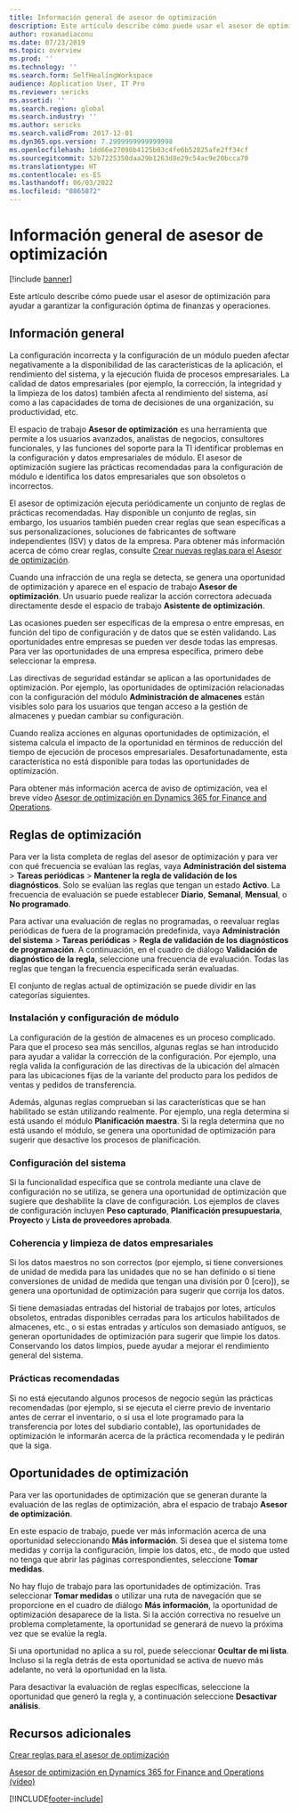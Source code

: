 ```yaml
---
title: Información general de asesor de optimización
description: Este artículo describe cómo puede usar el asesor de optimización para ayudar a garantizar la configuración óptima de finanzas y operaciones.
author: roxanadiaconu
ms.date: 07/23/2019
ms.topic: overview
ms.prod: ''
ms.technology: ''
ms.search.form: SelfHealingWorkspace
audience: Application User, IT Pro
ms.reviewer: sericks
ms.assetid: ''
ms.search.region: global
ms.search.industry: ''
ms.author: sericks
ms.search.validFrom: 2017-12-01
ms.dyn365.ops.version: 7.2999999999999998
ms.openlocfilehash: 1dd66e27098b4125b03c4fe6b52825afe2ff34cf
ms.sourcegitcommit: 52b7225350daa29b1263d8e29c54ac9e20bcca70
ms.translationtype: HT
ms.contentlocale: es-ES
ms.lasthandoff: 06/03/2022
ms.locfileid: "8865872"
---
```

# <a name="optimization-advisor-overview"></a>Información general de asesor de optimización

[!include [banner](../includes/banner.md)]

Este artículo describe cómo puede usar el asesor de optimización para ayudar a garantizar la configuración óptima de finanzas y operaciones.

## <a name="overview"></a>Información general

La configuración incorrecta y la configuración de un módulo pueden afectar negativamente a la disponibilidad de las características de la aplicación, el rendimiento del sistema, y la ejecución fluida de procesos empresariales. La calidad de datos empresariales (por ejemplo, la corrección, la integridad y la limpieza de los datos) también afecta al rendimiento del sistema, así como a las capacidades de toma de decisiones de una organización, su productividad, etc.

El espacio de trabajo **Asesor de optimización** es una herramienta que permite a los usuarios avanzados, analistas de negocios, consultores funcionales, y las funciones del soporte para la TI identificar problemas en la configuración y datos empresariales de módulo. El asesor de optimización sugiere las prácticas recomendadas para la configuración de módulo e identifica los datos empresariales que son obsoletos o incorrectos.

El asesor de optimización ejecuta periódicamente un conjunto de reglas de prácticas recomendadas. Hay disponible un conjunto de reglas, sin embargo, los usuarios también pueden crear reglas que sean específicas a sus personalizaciones, soluciones de fabricantes de software independientes (ISV) y datos de la empresa. Para obtener más información acerca de cómo crear reglas, consulte [Crear nuevas reglas para el Asesor de optimización](./create-rules-optimization-advisor.md).

Cuando una infracción de una regla se detecta, se genera una oportunidad de optimización y aparece en el espacio de trabajo **Asesor de optimización**. Un usuario puede realizar la acción correctora adecuada directamente desde el espacio de trabajo **Asistente de optimización**.

Las ocasiones pueden ser específicas de la empresa o entre empresas, en función del tipo de configuración y de datos que se estén validando. Las oportunidades entre empresas se pueden ver desde todas las empresas. Para ver las oportunidades de una empresa específica, primero debe seleccionar la empresa.

Las directivas de seguridad estándar se aplican a las oportunidades de optimización. Por ejemplo, las oportunidades de optimización relacionadas con la configuración del módulo **Administración de almacenes** están visibles solo para los usuarios que tengan acceso a la gestión de almacenes y puedan cambiar su configuración.

Cuando realiza acciones en algunas oportunidades de optimización, el sistema calcula el impacto de la oportunidad en términos de reducción del tiempo de ejecución de procesos empresariales. Desafortunadamente, esta característica no está disponible para todas las oportunidades de optimización.

Para obtener más información acerca de aviso de optimización, vea el breve vídeo [Asesor de optimización en Dynamics 365 for Finance and Operations](https://www.youtube.com/watch?v=MRsAzgFCUSQ).

## <a name="optimization-rules"></a>Reglas de optimización

Para ver la lista completa de reglas del asesor de optimización y para ver con qué frecuencia se evalúan las reglas, vaya **Administración del sistema** &gt; **Tareas periódicas** &gt; **Mantener la regla de validación de los diagnósticos**. Solo se evalúan las reglas que tengan un estado **Activo**. La frecuencia de evaluación se puede establecer **Diario**, **Semanal**, **Mensual**, o **No programado**.

Para activar una evaluación de reglas no programadas, o reevaluar reglas periódicas de fuera de la programación predefinida, vaya **Administración del sistema** &gt; **Tareas periódicas** &gt; **Regla de validación de los diagnósticos de programación**. A continuación, en el cuadro de diálogo **Validación de diagnóstico de la regla**, seleccione una frecuencia de evaluación. Todas las reglas que tengan la frecuencia especificada serán evaluadas.

El conjunto de reglas actual de optimización se puede dividir en las categorías siguientes.

### <a name="module-configuration-and-setup"></a>Instalación y configuración de módulo

La configuración de la gestión de almacenes es un proceso complicado. Para que el proceso sea más sencillos, algunas reglas se han introducido para ayudar a validar la corrección de la configuración. Por ejemplo, una regla valida la configuración de las directivas de la ubicación del almacén para las ubicaciones fijas de la variante del producto para los pedidos de ventas y pedidos de transferencia.

Además, algunas reglas comprueban si las características que se han habilitado se están utilizando realmente. Por ejemplo, una regla determina si está usando el módulo **Planificación maestra**. Si la regla determina que no está usando el módulo, se genera una oportunidad de optimización para sugerir que desactive los procesos de planificación.

### <a name="system-configuration"></a>Configuración del sistema

Si la funcionalidad específica que se controla mediante una clave de configuración no se utiliza, se genera una oportunidad de optimización que sugiere que deshabilite la clave de configuración. Los ejemplos de claves de configuración incluyen **Peso capturado**, **Planificación presupuestaria**, **Proyecto** y **Lista de proveedores aprobada**.

### <a name="business-data-consistency-and-cleanup"></a>Coherencia y limpieza de datos empresariales

Si los datos maestros no son correctos (por ejemplo, si tiene conversiones de unidad de medida para las unidades que no se han definido o si tiene conversiones de unidad de medida que tengan una división por 0 \[cero\]), se genera una oportunidad de optimización para sugerir que corrija los datos. 

Si tiene demasiadas entradas del historial de trabajos por lotes, artículos obsoletos, entradas disponibles cerradas para los artículos habilitados de almacenes, etc., o si estas entradas y artículos son demasiado antiguos, se generan oportunidades de optimización para sugerir que limpie los datos. Conservando los datos limpios, puede ayudar a mejorar el rendimiento general del sistema.

### <a name="best-practices"></a>Prácticas recomendadas

Si no está ejecutando algunos procesos de negocio según las prácticas recomendadas (por ejemplo, si se ejecuta el cierre previo de inventario antes de cerrar el inventario, o si usa el lote programado para la transferencia por lotes del subdiario contable), las oportunidades de optimización le informarán acerca de la práctica recomendada y le pedirán que la siga.

## <a name="optimization-opportunities"></a>Oportunidades de optimización

Para ver las oportunidades de optimización que se generan durante la evaluación de las reglas de optimización, abra el espacio de trabajo **Asesor de optimización**.

En este espacio de trabajo, puede ver más información acerca de una oportunidad seleccionando **Más información**. Si desea que el sistema tome medidas y corrija la configuración, limpie los datos, etc., de modo que usted no tenga que abrir las páginas correspondientes, seleccione **Tomar medidas**.

No hay flujo de trabajo para las oportunidades de optimización. Tras seleccionar **Tomar medidas** o utilizar una ruta de navegación que se proporcione en el cuadro de diálogo **Más información**, la oportunidad de optimización desaparece de la lista. Si la acción correctiva no resuelve un problema completamente, la oportunidad se generará de nuevo la próxima vez que se evalúe la regla.

Si una oportunidad no aplica a su rol, puede seleccionar **Ocultar de mi lista**. Incluso si la regla detrás de esta oportunidad se activa de nuevo más adelante, no verá la oportunidad en la lista.

Para desactivar la evaluación de reglas específicas, seleccione la oportunidad que generó la regla y, a continuación seleccione **Desactivar análisis**.

## <a name="additional-resources"></a>Recursos adicionales

[Crear reglas para el asesor de optimización](./create-rules-optimization-advisor.md)

[Asesor de optimización en Dynamics 365 for Finance and Operations (vídeo)](https://www.youtube.com/watch?v=MRsAzgFCUSQ)


[!INCLUDE[footer-include](../../../includes/footer-banner.md)]